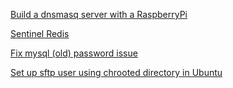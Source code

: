 [Build a dnsmasq server with a RaspberryPi](dnsmasq-on-rpi-for-lan.md)

[Sentinel Redis](redis-sentinel.md)

[Fix mysql (old) password issue](fix-mysql-password-issue.md)

[Set up sftp user using chrooted directory in Ubuntu](setup-sftp-server-on-ubuntu.md)
